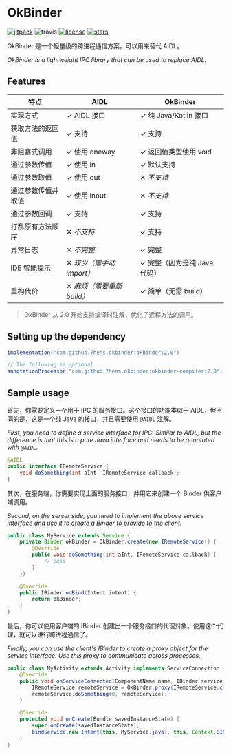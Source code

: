 # OkBinder

[![jitpack](https://jitpack.io/v/7hens/okbinder.svg)](https://jitpack.io/#7hens/okbinder)
![travis](https://img.shields.io/travis/7hens/okbinder)
[![license](https://img.shields.io/github/license/7hens/okbinder.svg)](https://github.com/7hens/okbinder/blob/master/LICENSE)
[![stars](https://img.shields.io/github/stars/7hens/okbinder.svg?style=social)](https://github.com/7hens/okbinder)

OkBinder 是一个轻量级的跨进程通信方案，可以用来替代 AIDL。

_OkBinder is a lightweight IPC library that can be used to replace AIDL._

## Features

| 特点               | AIDL                       | OkBinder                     |
| ------------------ | -------------------------- | ---------------------------- |
| 实现方式           | ✓ AIDL 接口                | ✓ 纯 Java/Kotlin 接口        |
| 获取方法的返回值   | ✓ 支持                     | ✓ 支持                       |
| 非阻塞式调用       | ✓ 使用 oneway              | ✓ 返回值类型使用 void        |
| 通过参数传值       | ✓ 使用 in                  | ✓ 默认支持                   |
| 通过参数取值       | ✓ 使用 out                 | ✕ _不支持_                   |
| 通过参数传值并取值 | ✓ 使用 inout               | ✕ _不支持_                   |
| 通过参数回调       | ✓ 支持                     | ✓ 支持                       |
| 打乱原有方法顺序   | ✕ _不支持_                 | ✓ 支持                       |
| 异常日志           | ✕ _不完整_                 | ✓ 完整                       |
| IDE 智能提示       | ✕ _较少（需手动 import）_  | ✓ 完整（因为是纯 Java 代码） |
| 重构代价           | ✕ _麻烦（需要重新 build）_ | ✓ 简单（无需 build）         |

> OkBinder 从 2.0 开始支持编译时注解，优化了远程方法的调用。

## Setting up the dependency

```groovy
implementation("com.github.7hens.okbinder:okbinder:2.0")

// The following is optional
annotationProcessor("com.github.7hens.okbinder:okbinder-compiler:2.0")
```

## Sample usage

首先，你需要定义一个用于 IPC 的服务接口。这个接口的功能类似于 AIDL，但不同的是，这是一个纯 Java 的接口，并且需要使用 `@AIDL` 注解。

_First, you need to define a service interface for IPC. Similar to AIDL, but the difference is that this is a pure Java interface and needs to be annotated with `@AIDL`._

```java
@AIDL
public interface IRemoteService {
    void doSomething(int aInt, IRemoteService callback);
}
```

其次，在服务端，你需要实现上面的服务接口，并用它来创建一个 Binder 供客户端调用。

_Second, on the server side, you need to implement the above service interface and use it to create a Binder to provide to the client._

```java
public class MyService extends Service {
    private Binder okBinder = OkBinder.create(new IRemoteService() {
        @Override
        public void doSomething(int aInt, IRemoteService callback) {
            // pass
        }
    })

    @Override
    public IBinder onBind(Intent intent) {
        return okBinder;
    }
}
```

最后，你可以使用客户端的 IBinder 创建出一个服务接口的代理对象。使用这个代理，就可以进行跨进程通信了。

_Finally, you can use the client's IBinder to create a proxy object for the service interface. Use this proxy to communicate across processes._

```java
public class MyActivity extends Activity implements ServiceConnection {
    @Override
    public void onServiceConnected(ComponentName name, IBinder service) {
        IRemoteService remoteService = OkBinder.proxy(IRemoteService.class, service);
        remoteService.doSomething(0, remoteService);
    }

    @Override
    protected void onCreate(Bundle savedInstanceState) {
        super.onCreate(savedInstanceState);
        bindService(new Intent(this, MyService.java), this, Context.BIND_AUTO_CREATE);
    }
}
```
